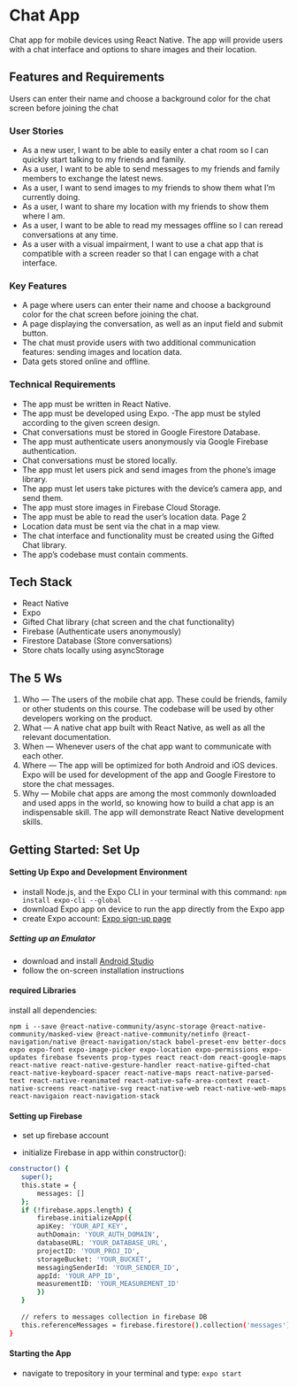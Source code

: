 # Chat App
Chat app for mobile devices using React Native. The app will provide users with a chat interface and options to share images and their location.


## Features and Requirements
Users can enter their name and choose a background color for the chat screen before joining the chat

### User Stories
- As a new user, I want to be able to easily enter a chat room so I can quickly start talking to my
friends and family.
- As a user, I want to be able to send messages to my friends and family members to exchange
the latest news.
- As a user, I want to send images to my friends to show them what I’m currently doing.
- As a user, I want to share my location with my friends to show them where I am.
- As a user, I want to be able to read my messages offline so I can reread conversations at any
time.
- As a user with a visual impairment, I want to use a chat app that is compatible with a screen
reader so that I can engage with a chat interface.

### Key Features
- A page where users can enter their name and choose a background color for the chat screen
before joining the chat.
- A page displaying the conversation, as well as an input field and submit button.
- The chat must provide users with two additional communication features: sending images
and location data.
- Data gets stored online and offline.

### Technical Requirements
- The app must be written in React Native.
- The app must be developed using Expo.
-The app must be styled according to the given screen design.
- Chat conversations must be stored in Google Firestore Database.
- The app must authenticate users anonymously via Google Firebase authentication.
- Chat conversations must be stored locally.
- The app must let users pick and send images from the phone’s image library.
- The app must let users take pictures with the device’s camera app, and send them.
- The app must store images in Firebase Cloud Storage.
- The app must be able to read the user’s location data.
Page 2
- Location data must be sent via the chat in a map view.
- The chat interface and functionality must be created using the Gifted Chat library.
- The app’s codebase must contain comments.



## Tech Stack
- React Native
- Expo
- Gifted Chat library (chat screen and the chat functionality)
- Firebase (Authenticate users anonymously)
- Firestore Database (Store conversations)
- Store chats locally using asyncStorage


## The 5 Ws
1. Who — The users of the mobile chat app. These could be friends, family or other
students on this course. The codebase will be used by other developers working on
the product.
2. What — A native chat app built with React Native, as well as all the relevant
documentation.
3. When — Whenever users of the chat app want to communicate with each other.
4. Where — The app will be optimized for both Android and iOS devices.
Expo will be used for development of the app and Google Firestore to store the chat messages.
5. Why — Mobile chat apps are among the most commonly downloaded and used apps
in the world, so knowing how to build a chat app is an indispensable skill. The app
will demonstrate React Native development skills.


## Getting Started: Set Up
#### Setting Up Expo and  Development Environment
- install Node.js, and  the Expo CLI in your terminal with this command:
`
npm install expo-cli --global
`
- download Expo app on device to run the app directly from the Expo app
- create Expo account: [Expo sign-up page](https://expo.io/signup)


##### Setting up an Emulator
- download and install [Android Studio](https://docs.expo.io/versions/v32.0.0/workflow/android-studio-emulator/ "Android Studio")
- follow the on-screen installation instructions


#### required Libraries
install all dependencies:

 `npm i --save @react-native-community/async-storage @react-native-community/masked-view @react-native-community/netinfo @react-navigation/native @react-navigation/stack babel-preset-env better-docs expo expo-font expo-image-picker expo-location expo-permissions expo-updates firebase fsevents prop-types react react-dom react-google-maps react-native react-native-gesture-handler react-native-gifted-chat react-native-keyboard-spacer react-native-maps react-native-parsed-text react-native-reanimated react-native-safe-area-context react-native-screens react-native-svg react-native-web react-native-web-maps react-navigaion react-navigation-stack`


 #### Setting up Firebase
 - set up firebase account 

 - initialize Firebase in app within constructor():
 ```sh
constructor() {
    super();
    this.state = {
        messages: []
    };
    if (!firebase.apps.length) {
        firebase.initializeApp({
        apiKey: 'YOUR_API_KEY',
        authDomain: 'YOUR_AUTH_DOMAIN',
        databaseURL: 'YOUR_DATABASE_URL',
        projectID: 'YOUR_PROJ_ID',
        storageBucket: 'YOUR_BUCKET',
        messagingSenderId: 'YOUR_SENDER_ID',
        appId: 'YOUR_APP_ID',
        measurementID: 'YOUR_MEASUREMENT_ID'
        })
    }
    
    // refers to messages collection in firebase DB
    this.referenceMessages = firebase.firestore().collection('messages');
}
```

#### Starting the App
- navigate to trepository in your terminal and type:
`expo start`